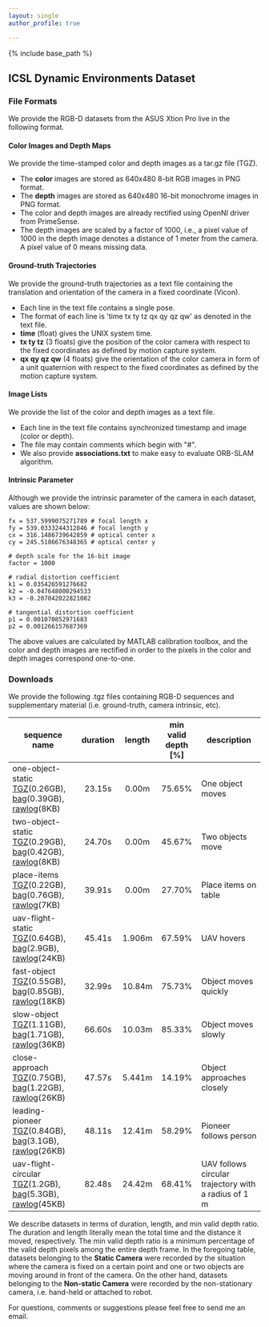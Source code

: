 ```yaml
---
layout: single
author_profile: true

---
```


{% include base_path %}

## ICSL Dynamic Environments Dataset

### File Formats
We provide the RGB-D datasets from the ASUS Xtion Pro live in the following format.

#### Color Images and Depth Maps

We provide the time-stamped color and depth images as a tar.gz file (TGZ). 

* The **color** images are stored as 640x480 8-bit RGB images in PNG format.
* The **depth** images are stored as 640x480 16-bit monochrome images in PNG format.
* The color and depth images are already rectified using OpenNI driver from PrimeSense.
* The depth images are scaled by a factor of 1000, i.e., a pixel value of 1000 in the depth image denotes a distance of 1 meter from the camera. A pixel value of 0 means missing data.

#### Ground-truth Trajectories

We provide the ground-truth trajectories as a text file containing the translation and orientation of the camera in a fixed coordinate (Vicon). 

* Each line in the text file contains a single pose.
* The format of each line is 'time tx ty tz qx qy qz qw' as denoted in the text file.
* **time** (float) gives the UNIX system time.
* **tx ty tz** (3 floats) give the position of the color camera with respect to the fixed coordinates as defined by motion capture system.
* **qx qy qz qw** (4 floats) give the orientation of the color camera in form of a unit quaternion with respect to the fixed coordinates as defined by the motion capture system.

#### Image Lists

We provide the list of the color and depth images as a text file.
	
* Each line in the text file contains synchronized timestamp and image (color or depth).
* The file may contain comments which begin with "#".
* We also provide **associations.txt** to make easy to evaluate ORB-SLAM algorithm.

#### Intrinsic Parameter

Although we provide the intrinsic parameter of the camera in each dataset, values are shown below:

```
fx = 537.5999075271789 # focal length x
fy = 539.0333244312846 # focal length y
cx = 316.1486739642859 # optical center x
cy = 245.5186676348365 # optical center y

# depth scale for the 16-bit image
factor = 1000

# radial distortion coefficient
k1 = 0.035426591276682
k2 = -0.047648000294533
k3 = -0.207042022821082

# tangential distortion coefficient
p1 = 0.001070852971683
p2 = 0.001266157687369
```

The above values are calculated by MATLAB calibration toolbox, and the color and depth images are rectified in order to the pixels in the color and depth images correspond one-to-one.

### Downloads

We provide the following .tgz files containing RGB-D sequences and supplementary material (i.e. ground-truth, camera intrinsic, etc). 

| sequence name | duration | length | min <br> valid depth [\%] | description |
|---------------|:--------:|:------:|:-------------------:|-------------|
| one-object-static <br> [TGZ](http://icsl.snu.ac.kr/sangillee/rgbd_dataset_one_object_static.tgz)(0.26GB), [bag](http://icsl.snu.ac.kr/sangillee/rgbd_dataset_one_object_static.bag)(0.39GB), [rawlog](http://icsl.snu.ac.kr/sangillee/rgbd_dataset_one_object_static.rawlog)(8KB) | 23.15s | 0.00m  | 75.65% | One object moves |
| two-object-static <br> [TGZ](http://icsl.snu.ac.kr/sangillee/rgbd_dataset_two_object_static.tgz)(0.29GB), [bag](http://icsl.snu.ac.kr/sangillee/rgbd_dataset_two_object_static.bag)(0.42GB), [rawlog](http://icsl.snu.ac.kr/sangillee/rgbd_dataset_two_object_static.rawlog)(8KB) | 24.70s | 0.00m  | 45.67% | Two objects move |
| place-items <br> [TGZ](http://icsl.snu.ac.kr/sangillee/rgbd_dataset_place_items.tgz)(0.22GB), [bag](http://icsl.snu.ac.kr/sangillee/rgbd_dataset_place_items.bag)(0.76GB), [rawlog](http://icsl.snu.ac.kr/sangillee/rgbd_dataset_place_items.rawlog)(7KB) | 39.91s | 0.00m | 27.70% | Place items on table |
| uav-flight-static <br> [TGZ](http://icsl.snu.ac.kr/sangillee/rgbd_dataset_flight_static.tgz)(0.64GB), [bag](http://icsl.snu.ac.kr/sangillee/rgbd_dataset_flight_static.bag)(2.9GB), [rawlog](http://icsl.snu.ac.kr/sangillee/rgbd_dataset_flight_static.rawlog)(24KB) | 45.41s | 1.906m | 67.59% | UAV hovers |
| fast-object <br> [TGZ](http://icsl.snu.ac.kr/sangillee/rgbd_dataset_fast_object.tgz)(0.55GB), [bag](http://icsl.snu.ac.kr/sangillee/rgbd_dataset_fast_object.bag)(0.85GB), [rawlog](http://icsl.snu.ac.kr/sangillee/rgbd_dataset_fast_object.rawlog)(18KB) | 32.99s | 10.84m | 75.73% | Object moves quickly     |
| slow-object <br> [TGZ](http://icsl.snu.ac.kr/sangillee/rgbd_dataset_slow_object.tgz)(1.11GB), [bag](http://icsl.snu.ac.kr/sangillee/rgbd_dataset_slow_object.bag)(1.71GB), [rawlog](http://icsl.snu.ac.kr/sangillee/rgbd_dataset_slow_object.rawlog)(36KB) | 66.60s | 10.03m | 85.33% | Object moves slowly     |
| close-approach <br> [TGZ](http://icsl.snu.ac.kr/sangillee/rgbd_dataset_close_approach.tgz)(0.75GB), [bag](http://icsl.snu.ac.kr/sangillee/rgbd_dataset_close_approach.bag)(1.22GB), [rawlog](http://icsl.snu.ac.kr/sangillee/rgbd_dataset_close_approach.rawlog)(26KB) | 47.57s | 5.441m | 14.19% | Object approaches closely  |
| leading-pioneer <br> [TGZ](http://icsl.snu.ac.kr/sangillee/rgbd_dataset_leading_pioneer.tgz)(0.84GB), [bag](http://icsl.snu.ac.kr/sangillee/rgbd_dataset_leading_pioneer.bag)(3.1GB), [rawlog](http://icsl.snu.ac.kr/sangillee/rgbd_dataset_leading_pioneer.rawlog)(26KB) | 48.11s | 12.41m | 58.29% | Pioneer follows person  |
| uav-flight-circular <br> [TGZ](http://icsl.snu.ac.kr/sangillee/rgbd_dataset_flight_circular.tgz)(1.2GB), [bag](http://icsl.snu.ac.kr/sangillee/rgbd_dataset_flight_circular.bag)(5.3GB), [rawlog](http://icsl.snu.ac.kr/sangillee/rgbd_dataset_flight_circular.rawlog)(45KB) | 82.48s | 24.42m | 68.41% | UAV follows circular trajectory with a radius of 1 m  |

We describe datasets in terms of duration, length, and min valid depth ratio. The duration and length literally mean the total time and the distance it moved, respectively. The min valid depth ratio is a minimum percentage of the valid depth pixels among the entire depth frame. In the foregoing table, datasets belonging to the **Static Camera** were recorded by the situation where the camera is fixed on a certain point and one or two objects are moving around in front of the camera. On the other hand, datasets belonging to the **Non-static Camera** were recorded by the non-stationary camera, i.e. hand-held or attached to robot.

For questions, comments or suggestions please feel free to send me an email.
